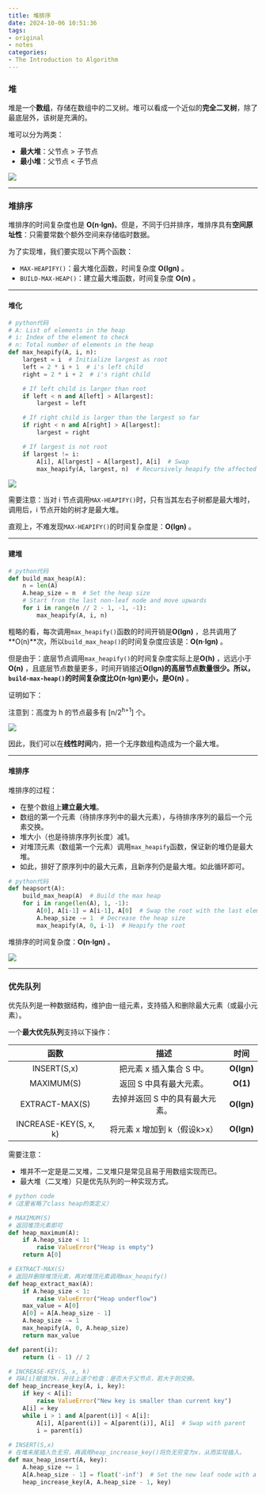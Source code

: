 ```yaml
---
title: 堆排序
date: 2024-10-06 10:51:36
tags:
- original
- notes
categories:
- The Introduction to Algorithm
---
```


### 堆

堆是一个**数组**，存储在数组中的二叉树。堆可以看成一个近似的**完全二叉树**，除了最底层外，该树是充满的。

堆可以分为两类：

- **最大堆**：父节点 > 子节点
- **最小堆**：父节点 < 子节点

![](https://ref.xht03.online/202411131052947.png)

---

### 堆排序

堆排序的时间复杂度也是 **O(n·lgn)**。但是，不同于归并排序，堆排序具有**空间原址性**：只需要常数个额外空间来存储临时数据。

为了实现堆，我们要实现以下两个函数：

- `MAX-HEAPIFY()`：最大堆化函数，时间复杂度 **O(lgn)** 。
- `BUILD-MAX-HEAP()`：建立最大堆函数，时间复杂度 **O(n)** 。

---

#### 堆化

```python
# python代码
# A: List of elements in the heap
# i: Index of the element to check
# n: Total number of elements in the heap
def max_heapify(A, i, n):
    largest = i  # Initialize largest as root
    left = 2 * i + 1  # i's left child
    right = 2 * i + 2  # i's right child

    # If left child is larger than root
    if left < n and A[left] > A[largest]:
        largest = left

    # If right child is larger than the largest so far
    if right < n and A[right] > A[largest]:
        largest = right

    # If largest is not root
    if largest != i:
        A[i], A[largest] = A[largest], A[i]  # Swap
        max_heapify(A, largest, n)  # Recursively heapify the affected sub-tree
```

![](https://ref.xht03.online/202411131054107.png)

需要注意：当对 i 节点调用`MAX-HEAPIFY()`时，只有当其左右子树都是最大堆时，调用后，i 节点开始的树才是最大堆。

直观上，不难发现`MAX-HEAPIFY()`的时间复杂度是：**O(lgn)** 。

---

#### 建堆

```python
# python代码
def build_max_heap(A):
    n = len(A)
    A.heap_size = n  # Set the heap size
    # Start from the last non-leaf node and move upwards
    for i in range(n // 2 - 1, -1, -1):
        max_heapify(A, i, n)
```

粗略的看，每次调用`max_heapify()`函数的时间开销是**O(lgn)** ，总共调用了**O(n)**次，所以`build_max_heap()`的时间复杂度应该是：**O(n·lgn)** 。

但是由于：底层节点调用`max_heapify()`的时间复杂度实际上是**O(h)** ，远远小于**O(n)** ，且底层节点数量更多，时间开销接近**O(lgn)**的高层节点数量很少。所以，`build-max-heap()`的时间复杂度比**O(n·lgn)**更小，是**O(n)** 。

证明如下：

注意到：高度为 h 的节点最多有 [n/2<sup>h+1</sup>] 个。

![](https://ref.xht03.online/202411131056902.png)

因此，我们可以在**线性时间**内，把一个无序数组构造成为一个最大堆。

---

#### 堆排序

堆排序的过程：

- 在整个数组上**建立最大堆**。
- 数组的第一个元素（待排序序列中的最大元素），与待排序序列的最后一个元素交换。
- 堆大小（也是待排序序列长度）减1。
- 对堆顶元素（数组第一个元素）调用`max_heapify`函数，保证新的堆仍是最大堆。
- 如此，排好了原序列中的最大元素，且新序列仍是最大堆。如此循环即可。

```python
# python代码
def heapsort(A):
    build_max_heap(A)  # Build the max heap
    for i in range(len(A), 1, -1):
        A[0], A[i-1] = A[i-1], A[0]  # Swap the root with the last element
        A.heap_size -= 1  # Decrease the heap size
        max_heapify(A, 0, i-1)  # Heapify the root
```

堆排序的时间复杂度：**O(n·lgn)** 。

![](https://ref.xht03.online/202411060917722.png)

---

### 优先队列

优先队列是一种数据结构，维护由一组元素，支持插入和删除最大元素（或最小元素）。

一个**最大优先队列**支持以下操作：

|         函数          |              描述               |    时间    |
| :-------------------: | :-----------------------------: | :--------: |
|      INSERT(S,x)      |    把元素 x 插入集合 S 中。     | **O(lgn)** |
|      MAXIMUM(S)       |     返回 S 中具有最大元素。     |  **O(1)**  |
|    EXTRACT-MAX(S)     | 去掉并返回 S 中的具有最大元素。 | **O(lgn)** |
| INCREASE-KEY(S, x, k) |  将元素 x 增加到 k（假设k>x）   | **O(lgn)** |

需要注意：

- 堆并不一定是是二叉堆，二叉堆只是常见且易于用数组实现而已。
- 最大堆（二叉堆）只是优先队列的一种实现方式。

```python
# python code
#（这里省略了class heap的类定义）

# MAXIMUM(S)
# 返回堆顶元素即可
def heap_maximum(A):
    if A.heap_size < 1:
        raise ValueError("Heap is empty")
    return A[0]

# EXTRACT-MAX(S)
# 返回并删除堆顶元素，再对堆顶元素调用max_heapify()
def heap_extract_max(A):
    if A.heap_size < 1:
        raise ValueError("Heap underflow")
    max_value = A[0]
    A[0] = A[A.heap_size - 1]
    A.heap_size -= 1
    max_heapify(A, 0, A.heap_size)
    return max_value

def parent(i):
    return (i - 1) // 2

# INCREASE-KEY(S, x, k)
# 将A[i]赋值为k，并往上逐个检查：是否大于父节点，若大于则交换。
def heap_increase_key(A, i, key):
    if key < A[i]:
        raise ValueError("New key is smaller than current key")
    A[i] = key
    while i > 1 and A[parent(i)] < A[i]:
        A[i], A[parent(i)] = A[parent(i)], A[i]  # Swap with parent
        i = parent(i)
        
# INSERT(S,x)
# 在堆末尾插入负无穷，再调用heap_increase_key()将负无穷变为x，从而实现插入。
def max_heap_insert(A, key):
    A.heap_size += 1
    A[A.heap_size - 1] = float('-inf')  # Set the new leaf node with a very small value
    heap_increase_key(A, A.heap_size - 1, key)

```

